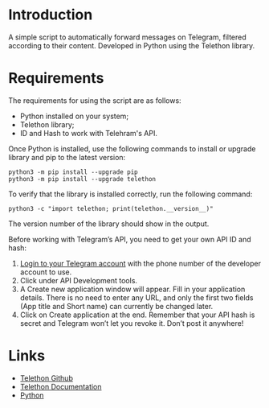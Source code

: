 # Introduction
A simple script to automatically forward messages on Telegram, filtered according to their content. Developed in Python using the Telethon library.

# Requirements
The requirements for using the script are as follows:
* Python installed on your system;
* Telethon library;
* ID and Hash to work with Telehram's API.

Once Python is installed, use the following commands to install or upgrade library and pip to the latest version:
```shell
python3 -m pip install --upgrade pip
python3 -m pip install --upgrade telethon
```

To verify that the library is installed correctly, run the following command:
```shell
python3 -c "import telethon; print(telethon.__version__)"
```
The version number of the library should show in the output.

Before working with Telegram’s API, you need to get your own API ID and hash:
1. [Login to your Telegram account](https://my.telegram.org/) with the phone number of the developer account to use.
2. Click under API Development tools.
3. A Create new application window will appear. Fill in your application details. There is no need to enter any URL, and only the first two fields (App title and Short name) can currently be changed later.
4. Click on Create application at the end. Remember that your API hash is secret and Telegram won’t let you revoke it. Don’t post it anywhere!

# Links
* [Telethon Github](https://github.com/LonamiWebs/Telethon)
* [Telethon Documentation](https://docs.telethon.dev/en/stable/)
* [Python](https://www.python.org/)

